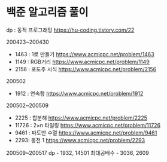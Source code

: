# 백준 알고리즘 풀이

dp : 동적 프로그래밍 https://hu-coding.tistory.com/22

200423~200430
- 1463 : 1로 만들기 https://www.acmicpc.net/problem/1463
- 1149 : RGB거리 https://www.acmicpc.net/problem/1149
- 2156 : 포도주 시식 https://www.acmicpc.net/problem/2156

200502
- 1912 : 연속합 https://www.acmicpc.net/problem/1912

200502~200509
- 2225 : 합분해 https://www.acmicpc.net/problem/2225
- 11726 : 2×n 타일링 https://www.acmicpc.net/problem/11726
- 9461 : 파도반 수열 https://www.acmicpc.net/problem/9461
- 2293: 동전 1 https://www.acmicpc.net/problem/2293

200509~200517
dp - 1932, 14501
최대공배수 - 3036, 2609
